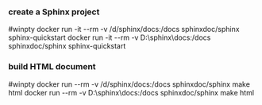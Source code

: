 ### create a Sphinx project
#winpty docker run -it --rm -v /d/sphinx/docs:/docs sphinxdoc/sphinx sphinx-quickstart
docker run -it --rm -v D:\sphinx\docs:/docs sphinxdoc/sphinx sphinx-quickstart

### build HTML document
#winpty docker run --rm -v /d/sphinx/docs:/docs sphinxdoc/sphinx make html
docker run --rm -v D:\sphinx\docs:/docs sphinxdoc/sphinx make html